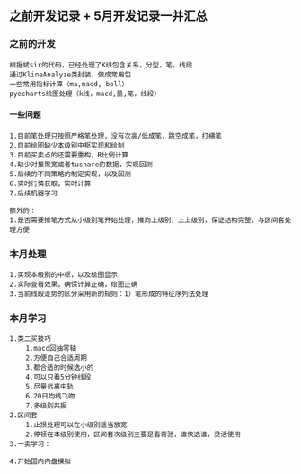 ## 之前开发记录 + 5月开发记录一并汇总


### 之前的开发
	根据斌sir的代码，已经处理了K线包含关系，分型，笔，线段
	通过KlineAnalyze类封装，做成常用包
	一些常用指标计算（ma,macd, boll）
	pyecharts绘图处理（k线，macd,量,笔，线段）

#### 一些问题
	1.目前笔处理只按照严格笔处理，没有次高/低成笔，跳空成笔，打横笔
	2.目前绘图缺少本级别中枢实现和绘制
	3.目前买卖点的还需要重构，R比例计算
	4.缺少对接聚宽或者tushare的数据，实现回测
	5.后续的不同策略的制定实现，以及回测
	6.实时行情获取，实时计算
	7.后续机器学习
	
	额外的：
	1.是否需要推笔方式从小级别笔开始处理，推向上级别，上上级别，保证结构完整，与区间套处理方便

### 本月处理

	1.实现本级别的中枢，以及绘图显示
	2.实际查看效果，确保计算正确，绘图正确
	3.当前线段走势的区分采用新的规则：1）笔形成的特征序列法处理

### 本月学习
	1.类二买技巧
		1.macd回抽零轴
		2.方便自己合适周期
		3.都合适的时候选小的
		4.可以只看5分钟线段
		5.尽量远离中轨
		6.20日均线飞吻
		7.多级别共振
	2.区间套
		1.止损处理可以在小级别适当放宽
		2.停顿在本级别使用，区间套次级别主要是看背驰，谁快选谁，灵活使用
	3.一卖学习：
		
	4.开始国内内盘模拟
		

